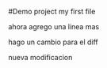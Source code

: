 #Demo project
my first file

ahora agrego una linea mas

hago un cambio para el diff


nueva modificacion

